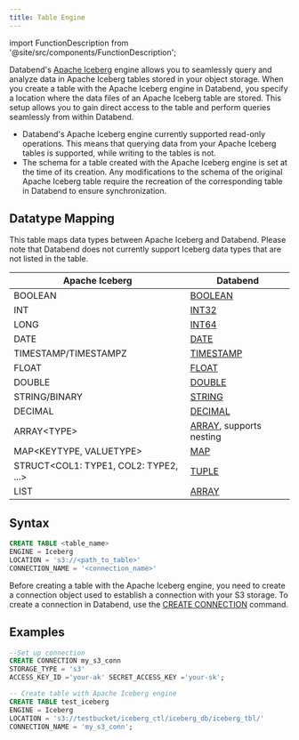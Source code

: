 ```yaml
---
title: Table Engine
---
```

import FunctionDescription from '@site/src/components/FunctionDescription';

<FunctionDescription description="Introduced or updated: v1.2.262"/>

Databend's [Apache Iceberg](https://iceberg.apache.org/) engine allows you to seamlessly query and analyze data in Apache Iceberg tables stored in your object storage. When you create a table with the Apache Iceberg engine in Databend, you specify a location where the data files of an Apache Iceberg table are stored. This setup allows you to gain direct access to the table and perform queries seamlessly from within Databend.

- Databend's Apache Iceberg engine currently supported read-only operations. This means that querying data from your Apache Iceberg tables is supported, while writing to the tables is not.
- The schema for a table created with the Apache Iceberg engine is set at the time of its creation. Any modifications to the schema of the original Apache Iceberg table require the recreation of the corresponding table in Databend to ensure synchronization.

## Datatype Mapping

This table maps data types between Apache Iceberg and Databend. Please note that Databend does not currently support Iceberg data types that are not listed in the table.

| Apache Iceberg                  | Databend                |
| ------------------------------- | ----------------------- |
| BOOLEAN                         | [BOOLEAN](/sql/sql-reference/data-types/data-type-logical-types)                 |
| INT                             | [INT32](/sql/sql-reference/data-types/data-type-numeric-types#integer-data-types)                   |
| LONG                            | [INT64](/sql/sql-reference/data-types/data-type-numeric-types#integer-data-types)                   |
| DATE                            | [DATE](/sql/sql-reference/data-types/data-type-time-date-types)                    |
| TIMESTAMP/TIMESTAMPZ            | [TIMESTAMP](/sql/sql-reference/data-types/data-type-time-date-types)               |
| FLOAT                           | [FLOAT](/sql/sql-reference/data-types/data-type-numeric-types#floating-point-data-types)                  |
| DOUBLE                          | [DOUBLE](/sql/sql-reference/data-types/data-type-numeric-types#floating-point-data-type)                  |
| STRING/BINARY                   | [STRING](/sql/sql-reference/data-types/data-type-string-types)                  |
| DECIMAL                         | [DECIMAL](/sql/sql-reference/data-types/data-type-decimal-types)                 |
| ARRAY&lt;TYPE&gt;               | [ARRAY](/sql/sql-reference/data-types/data-type-array-types), supports nesting |
| MAP&lt;KEYTYPE, VALUETYPE&gt;       | [MAP](/sql/sql-reference/data-types/data-type-map)                     |
| STRUCT&lt;COL1: TYPE1, COL2: TYPE2, ...&gt; | [TUPLE](/sql/sql-reference/data-types/data-type-tuple-types)           |
| LIST                            | [ARRAY](/sql/sql-reference/data-types/data-type-array-types)                   |

## Syntax

```sql
CREATE TABLE <table_name> 
ENGINE = Iceberg 
LOCATION = 's3://<path_to_table>' 
CONNECTION_NAME = '<connection_name>'
```

Before creating a table with the Apache Iceberg engine, you need to create a connection object used to establish a connection with your S3 storage. To create a connection in Databend, use the [CREATE CONNECTION](/sql/sql-reference/connect-parameters) command.

## Examples

```sql
--Set up connection
CREATE CONNECTION my_s3_conn 
STORAGE_TYPE = 's3' 
ACCESS_KEY_ID ='your-ak' SECRET_ACCESS_KEY ='your-sk';

-- Create table with Apache Iceberg engine
CREATE TABLE test_iceberg
ENGINE = Iceberg 
LOCATION = 's3://testbucket/iceberg_ctl/iceberg_db/iceberg_tbl/' 
CONNECTION_NAME = 'my_s3_conn';
```
